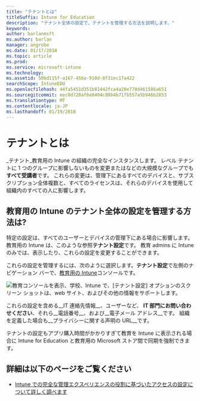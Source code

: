```yaml
---
title: "テナントとは"
titleSuffix: Intune for Education
description: "テナント全体の設定で、テナントを管理する方法を説明します。"
keywords: 
author: barlanmsft
ms.author: barlan
manager: angrobe
ms.date: 01/17/2018
ms.topic: article
ms.prod: 
ms.service: microsoft-intune
ms.technology: 
ms.assetid: 50bd115f-a167-456a-910d-8f31ec17a422
searchScope: IntuneEDU
ms.openlocfilehash: 44fa5451d351b81442fca4a20e778d461586a651
ms.sourcegitcommit: eec0d728af6e8404c08b4b71fb557a5b946b2853
ms.translationtype: MT
ms.contentlocale: ja-JP
ms.lasthandoff: 01/19/2018
---
```

# <a name="what-are-tenants"></a>テナントとは

_テナント_教育用の Intune の組織の完全なインスタンスします。 レベル テナントに 1 つのグループに影響しないものを変更またはなどの大規模なグループでも**すべて受講者**です。 これらの変更は、管理下にあるすべてのデバイスと、サブスクリプション全体複数と、すべてのライセンスは、それらのデバイスを使用して組織内のすべての人に影響します。

## <a name="how-do-i-manage-tenant-wide-settings-in-intune-for-education"></a>教育用の Intune のテナント全体の設定を管理する方法は?

特定の設定は、すべてのユーザーとデバイスの管理下にある場合に影響します。 教育用の Intune は、このような参照**テナント設定**です。 教育 admins に Intune のみでは、表示したり、これらの設定を変更することができます。

これらの設定を管理するには、次のように選択します。**テナント設定**で左側のナビゲーション バーで、[教育用の Intune](https://intuneeducation.portal.azure.com)コンソールです。

  ![教育コンソールを表示、学校、Intune で、[テナント設定] オプションのスクリーン ショットは、web サイト、およびその他の情報をサポートします。 ](./media/tenant-001-settings-screen.png)

これらの設定を含める__IT 連絡先情報__、ユーザーなど、 __IT 部門にお問い合わせください__、それら__電話番号__、および__電子メール アドレス__です。 組織を定義した場合も__プライバシーに関する声明の URL__です。

テナントの設定もアプリ購入時間がかかりすぎて教育を Intune に表示される場合に Intune for Education と教育用の Microsoft ストア間で同期を強制できます。

## <a name="find-out-more"></a>詳細は以下のページをご覧ください

- [Intune での完全な管理エクスペリエンスの役割に基づいたアクセスの設定について詳しく調べます](https://docs.microsoft.com/intune-azure/access-control/role-based-access-control)
